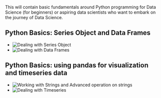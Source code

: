 This will contain basic fundamentals around Python programming for Data Science (for beginners) or aspiring data scientists who want to embark on the journey of Data Science.

## Python Basics: Series Object and Data Frames
- ![Dealing with Series Object](/Python/Basics/Python_SeriesObject.ipynb)
- ![Dealing with Data Frames](/Python/Basics/Python_DataFrames.ipynb)

## Python Basics: using pandas for visualization and timeseries data
- ![Working with Strings and Advanced operation on strings](/Python/Basics/Python_StringData.ipynb)
- ![Dealing with Timeseries](/Python/Basics/Python_Timeseries.ipynb)

